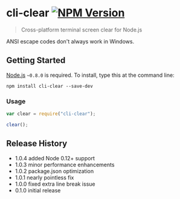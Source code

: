 # cli-clear [![NPM Version](http://badge.fury.io/js/cli-clear.svg)](http://badge.fury.io/js/cli-clear)

> Cross-platform terminal screen clear for Node.js

ANSI escape codes don't always work in Windows.

## Getting Started
[Node.js](http://nodejs.org/) `~0.8.0` is required. To install, type this at the command line:
```
npm install cli-clear --save-dev
```

### Usage
```js
var clear = require("cli-clear");

clear();
```

## Release History
* 1.0.4 added Node 0.12+ support
* 1.0.3 minor performance enhancements
* 1.0.2 package.json optimization
* 1.0.1 nearly pointless fix
* 1.0.0 fixed extra line break issue
* 0.1.0 initial release
